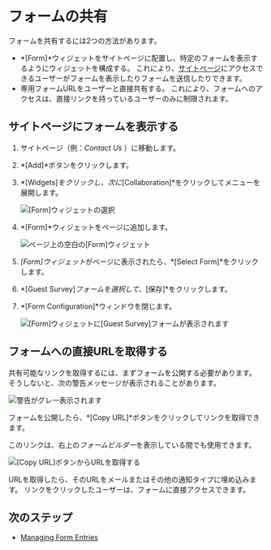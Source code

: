 # フォームの共有

フォームを共有するには2つの方法があります。

  - *[Form]*ウィジェットをサイトページに配置し、特定のフォームを表示するようにウィジェットを構成する。 これにより、[サイトページ](../../../site-building/creating-pages/understanding-pages/understanding-pages.md)にアクセスできるユーザーがフォームを表示したりフォームを送信したりできます。
  - 専用フォームURLをユーザーと直接共有する。 これにより、フォームへのアクセスは、直接リンクを持っているユーザーのみに制限されます。

## サイトページにフォームを表示する

1.  サイトページ（例：*Contact Us* ）に移動します。

2.  *[Add]*ボタンをクリックします。

3.  *[Widgets]*をクリックし、次に*[Collaboration]*をクリックしてメニューを展開します。

    ![[Form]ウィジェットの選択](./sharing-forms/images/04.png)

4.  *[Form]*ウィジェットをページに追加します。

    ![ページ上の空白の[Form]ウィジェット](./sharing-forms/images/01.png)

5.  *[Form]ウィジェット*がページに表示されたら、*[Select Form]*をクリックします。

6.  *[Guest Survey]*フォームを選択して、*[保存]*をクリックします。

7.  *[Form Configuration]*ウィンドウを閉じます。

    ![[Form]ウィジェットに[Guest Survey]フォームが表示されます](./sharing-forms/images/05.png)

## フォームへの直接URLを取得する

共有可能なリンクを取得するには、まずフォームを公開する必要があります。 そうしないと、次の警告メッセージが表示されることがあります。

![警告がグレー表示されます](./sharing-forms/images/07.png)

フォームを公開したら、*[Copy URL]*ボタンをクリックしてリンクを取得できます。

このリンクは、右上の*フォームビルダー*を表示している間でも使用できます。

![[Copy URL]ボタンからURLを取得する](./sharing-forms/images/03.png)

URLを取得したら、そのURLをメールまたはその他の通知タイプに埋め込みます。 リンクをクリックしたユーザーは、フォームに直接アクセスできます。

## 次のステップ

  - [Managing Form Entries](./managing-form-entries.md)
